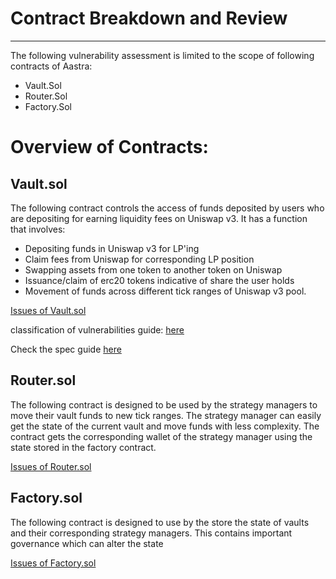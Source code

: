 # Contract Breakdown and Review

---

The following vulnerability assessment is limited to the scope of following contracts of Aastra:

- Vault.Sol
- Router.Sol
- Factory.Sol

# Overview of Contracts:

## **Vault.sol**

The following contract controls the access of funds deposited by users who are depositing for earning liquidity fees on Uniswap v3. It has a function that involves:
- Depositing funds in Uniswap v3 for LP'ing 
- Claim fees from Uniswap for corresponding LP position 
- Swapping assets from one token to another token on Uniswap
- Issuance/claim of erc20 tokens indicative of share the user holds
- Movement of funds across different tick ranges of Uniswap v3 pool.

[Issues of Vault.sol](https://www.notion.so/0d35e76cbe5d40f6ab928d5e56d526e2)

classification of vulnerabilities guide: [here](https://immunefi.com/severity-system/)

Check the spec guide [here](https://cwe.mitre.org/data/definitions/699.html)

## **Router.sol**

The following contract is designed to be used by the strategy managers to move their vault funds to new tick ranges. The strategy manager can easily get the state of the current vault and move funds with less complexity. The contract gets the corresponding wallet of the strategy manager using the state stored in the factory contract.

[Issues of Router.sol](https://www.notion.so/d035fc8bb5124bf690d41929b3b4aff5)

## **Factory.sol**

The following contract is designed to use by the store the state of vaults and their corresponding strategy managers. This contains important governance which can alter the state

[Issues of Factory.sol](https://www.notion.so/033f4d2045c6473a8b46a0ddfebafe17)
